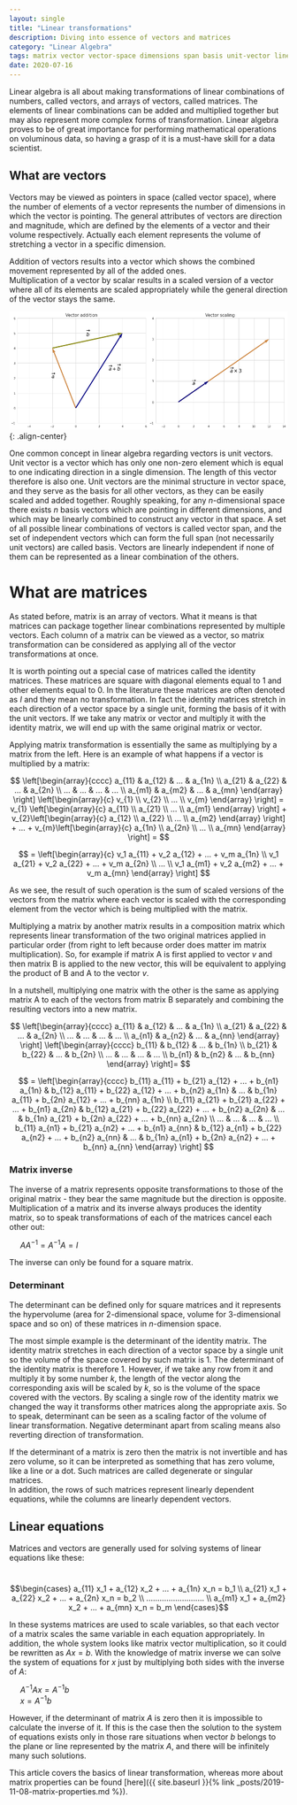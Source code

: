 ```yaml
---
layout: single
title: "Linear transformations"
description: Diving into essence of vectors and matrices
category: "Linear Algebra"
tags: matrix vector vector-space dimensions span basis unit-vector linear-equations inverse determinant
date: 2020-07-16
---
```

 
Linear algebra is all about making transformations of linear combinations of numbers, called vectors, and arrays of vectors, called matrices. The elements of linear combinations can be added and multiplied together but may also represent more complex forms of transformation. Linear algebra proves to be of great importance for performing mathematical operations on voluminous data, so having a grasp of it is a must-have skill for a data scientist.
 
## What are vectors

Vectors may be viewed as pointers in space (called vector space), where the number of elements of a vector represents the number of dimensions in which the vector is pointing. The general attributes of vectors are direction and magnitude, which are defined by the elements of a vector and their volume respectively. Actually each element represents the volume of stretching a vector in a specific dimension.
 
Addition of vectors results into a vector which shows the combined movement represented by all of the added ones.<br>
Multiplication of a vector by scalar results in a scaled version of a vector where all of its elements are scaled appropriately while the general direction of the vector stays the same.
 
![](/assets/images/linear_algebra/simple_vectors.png){: .align-center}
 
One common concept in linear algebra regarding vectors is unit vectors. Unit vector is a vector which has only one non-zero element which is equal to one indicating direction in a single dimension. The length of this vector therefore is also one. Unit vectors are the minimal structure in vector space, and they serve as the basis for all other vectors, as they can be easily scaled and added together. Roughly speaking, for any $n$-dimensional space there exists $n$ basis vectors which are pointing in different dimensions, and which may be linearly combined to construct any vector in that space. A set of all possible linear combinations of vectors is called vector span, and the set of independent vectors which can form the full span (not necessarily unit vectors) are called basis. Vectors are linearly independent if none of them can be represented as a linear combination of the others.
 
# What are matrices
 
As stated before, matrix is an array of vectors. What it means is that matrices can package together linear combinations represented by multiple vectors. Each column of a matrix can be viewed as a vector, so matrix transformation can be considered as applying all of the vector transformations at once.

It is worth pointing out a special case of matrices called the identity matrices. These matrices are square with diagonal elements equal to 1 and other elements equal to 0. In the literature these matrices are often denoted as $I$ and they mean no transformation. In fact the identity matrices stretch in each direction of a vector space by a single unit, forming the basis of it with the unit vectors. If we take any matrix or vector and multiply it with the identity matrix, we will end up with the same original matrix or vector.

Applying matrix transformation is essentially the same as multiplying by a matrix from the left. Here is an example of what happens if a vector is multiplied by a matrix:

$$
\left[\begin{array}{cccc}
a_{11} & a_{12} & ... & a_{1n} \\
a_{21} & a_{22} & ... & a_{2n} \\
... & ... & ... & ... \\
a_{m1} & a_{m2} & ... & a_{mn}
\end{array} \right]
\left[\begin{array}{c}
v_{1} \\
v_{2} \\
... \\
v_{m}    
\end{array} \right]
= v_{1}    
\left[\begin{array}{c}
a_{11} \\
a_{21} \\
... \\
a_{m1}    
\end{array} \right] + v_{2}\left[\begin{array}{c}
a_{12} \\
a_{22} \\
... \\
a_{m2}    
\end{array} \right] + ... + v_{m}\left[\begin{array}{c}
a_{1n} \\
a_{2n} \\
... \\
a_{mn}    
\end{array} \right] =
$$

$$
= \left[\begin{array}{c}
v_1 a_{11} + v_2 a_{12} + ... + v_m a_{1n} \\
v_1 a_{21} + v_2 a_{22} + ... + v_m a_{2n} \\
... \\
v_1 a_{m1} + v_2 a_{m2} + ... + v_m a_{mn}
\end{array} \right]
$$

As we see, the result of such operation is the sum of scaled versions of the vectors from the matrix where each vector is scaled with the corresponding element from the vector which is being multiplied with the matrix.
 
Multiplying a matrix by another matrix results in a composition matrix which represents linear transformation of the two original matrices applied in particular order (from right to left because order does matter im matrix multiplication). So, for example if matrix A is first applied to vector $v$ and then matrix B is applied to the new vector, this will be equivalent to applying the product of B and A to the vector $v$.  
 
In a nutshell, multiplying one matrix with the other is the same as applying matrix A to each of the vectors from matrix B separately and combining the resulting vectors into a new matrix.

$$
\left[\begin{array}{cccc}
a_{11} & a_{12} & ... & a_{1n} \\
a_{21} & a_{22} & ... & a_{2n} \\
... & ... & ... & ... \\
a_{n1} & a_{n2} & ... & a_{nn}
\end{array} \right]
\left[\begin{array}{cccc}
b_{11} & b_{12} & ... & b_{1n} \\
b_{21} & b_{22} & ... & b_{2n} \\
... & ... & ... & ... \\
b_{n1} & b_{n2} & ... & b_{nn}
\end{array} \right]=
$$

$$
= \left[\begin{array}{cccc}
b_{11} a_{11} + b_{21} a_{12} + ... + b_{n1} a_{1n} & b_{12} a_{11} + b_{22} a_{12} + ... + b_{n2} a_{1n} & ... & b_{1n} a_{11} + b_{2n} a_{12} + ... + b_{nn} a_{1n} \\
b_{11} a_{21} + b_{21} a_{22} + ... + b_{n1} a_{2n} & b_{12} a_{21} + b_{22} a_{22} + ... + b_{n2} a_{2n} & ... & b_{1n} a_{21} + b_{2n} a_{22} + ... + b_{nn} a_{2n} \\
... & ... & ... & ... \\
b_{11} a_{n1} + b_{21} a_{n2} + ... + b_{n1} a_{nn} & b_{12} a_{n1} + b_{22} a_{n2} + ... + b_{n2} a_{nn} & ... & b_{1n} a_{n1} + b_{2n} a_{n2} + ... + b_{nn} a_{nn} 
\end{array} \right]
$$

### Matrix inverse

The inverse of a matrix represents opposite transformations to those of the original matrix - they bear the same magnitude but the direction is opposite. Multiplication of a matrix and its inverse always produces the identity matrix, so to speak transformations of each of the matrices cancel each other out:
 
&nbsp;&nbsp;&nbsp;&nbsp;
$AA^{-1} = A^{-1}A = I$
 
The inverse can only be found for a square matrix.
 
### Determinant
 
The determinant can be defined only for square matrices and it represents the hypervolume (area for 2-dimensional space, volume for 3-dimensional space and so on) of these matrices in $n$-dimension space.
 
The most simple example is the determinant of the identity matrix. The identity matrix stretches in each direction of a vector space by a single unit so the volume of the space covered by such matrix is 1. The determinant of the identity matrix is therefore 1. However, if we take any row from it and multiply it by some number $k$, the length of the vector along the corresponding axis will be scaled by $k$, so is the volume of the space covered with the vectors. By scaling a single row of the identity matrix we changed the way it transforms other matrices along the appropriate axis. So to speak, determinant can be seen as a scaling factor of the volume of linear transformation. Negative determinant apart from scaling means also reverting direction of transformation.

If the determinant of a matrix is zero then the matrix is not invertible and has zero volume, so it can be interpreted as something that has zero volume, like a line or a dot. Such matrices are called degenerate or singular matrices.<br>
In addition, the rows of such matrices represent linearly dependent equations, while the columns are linearly dependent vectors.
 
## Linear equations
 
Matrices and vectors are generally used for solving systems of linear equations like these:
 
&nbsp;&nbsp;&nbsp;&nbsp;
$$\begin{cases}
a_{11} x_1 + a_{12} x_2 + ... + a_{1n} x_n = b_1 \\
a_{21} x_1 + a_{22} x_2 + ... + a_{2n} x_n = b_2 \\
.......................... \\
a_{m1} x_1 + a_{m2} x_2 + ... + a_{mn} x_n = b_m
\end{cases}$$
 
In these systems matrices are used to scale variables, so that each vector of a matrix scales the same variable in each equation appropriately. In addition, the whole system looks like matrix vector multiplication, so it could be rewritten as $Ax = b$. With the knowledge of matrix inverse we can solve the system of equations for $x$ just by multiplying both sides with the inverse of $A$:
 
&nbsp;&nbsp;&nbsp;&nbsp;
$A^{-1}Ax = A^{-1}b$<br>
&nbsp;&nbsp;&nbsp;&nbsp;
$x = A^{-1}b$<br>
 
However, if the determinant of matrix $A$ is zero then it is impossible to calculate the inverse of it. If this is the case then the solution to the system of equations exists only in those rare situations when vector $b$ belongs to the plane or line represented by the matrix $A$, and there will be infinitely many such solutions.

This article covers the basics of linear transformation, whereas more about matrix properties can be found [here]({{ site.baseurl }}{% link _posts/2019-11-08-matrix-properties.md %}).

